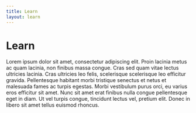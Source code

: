 ```yaml
---
title: Learn
layout: learn
---
```


# Learn

Lorem ipsum dolor sit amet, consectetur adipiscing elit. Proin lacinia metus ac quam lacinia, non finibus massa congue. Cras sed quam vitae lectus ultricies lacinia. Cras ultricies leo felis, scelerisque scelerisque leo efficitur gravida. Pellentesque habitant morbi tristique senectus et netus et malesuada fames ac turpis egestas. Morbi vestibulum purus orci, eu varius eros efficitur sit amet. Nunc sit amet erat finibus nulla congue pellentesque eget in diam. Ut vel turpis congue, tincidunt lectus vel, pretium elit. Donec in libero sit amet tellus euismod rhoncus.
